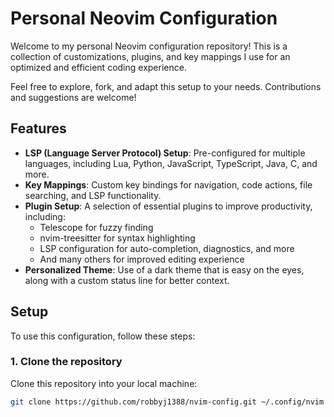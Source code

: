 # Personal Neovim Configuration

Welcome to my personal Neovim configuration repository! This is a collection of customizations, plugins, and key mappings I use for an optimized and efficient coding experience.

Feel free to explore, fork, and adapt this setup to your needs. Contributions and suggestions are welcome!

## Features

- **LSP (Language Server Protocol) Setup**: Pre-configured for multiple languages, including Lua, Python, JavaScript, TypeScript, Java, C, and more.
- **Key Mappings**: Custom key bindings for navigation, code actions, file searching, and LSP functionality.
- **Plugin Setup**: A selection of essential plugins to improve productivity, including:
  - Telescope for fuzzy finding
  - nvim-treesitter for syntax highlighting
  - LSP configuration for auto-completion, diagnostics, and more
  - And many others for improved editing experience
- **Personalized Theme**: Use of a dark theme that is easy on the eyes, along with a custom status line for better context.

## Setup

To use this configuration, follow these steps:

### 1. Clone the repository

Clone this repository into your local machine:

```bash
git clone https://github.com/robbyj1388/nvim-config.git ~/.config/nvim

